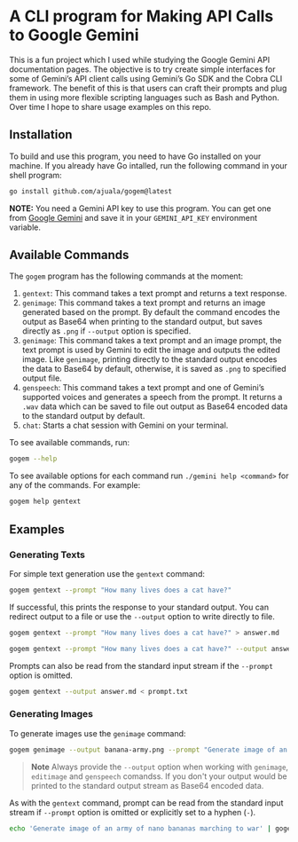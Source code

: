 # A CLI program for Making API Calls to Google Gemini

This is a fun project which I used while studying the Google Gemini API documentation pages. The objective is to try create simple interfaces for some of Gemini’s API client calls using Gemini’s Go SDK and the Cobra CLI framework. The benefit of this is that users can craft their prompts and plug them in using more flexible scripting languages such as Bash and Python. Over time I hope to share usage examples on this repo.

## Installation

To build and use this program, you need to have Go installed on your machine. If you already have Go intalled, run the following command in your shell program:

```sh
go install github.com/ajuala/gogem@latest
```


**NOTE:** You need a Gemini API key to use this program. You can get one from [Google Gemini](https://aistudio.google.com/apikey) and save it in your `GEMINI_API_KEY` environment variable.

## Available Commands

The `gogem` program has the following commands at the moment:
1. `gentext`: This command takes a text prompt and returns a text response.
2. `genimage`: This command takes a text prompt and returns an image generated based on the prompt. By default the command encodes the output as Base64 when printing to the standard output, but saves directly as `.png` if `--output` option is specified.
3. `genimage`: This command takes a text prompt and an image prompt, the text prompt is used by Gemini to edit the image and outputs the edited image. Like `genimage`, printing directly to the standard output encodes the data to Base64 by default, otherwise, it is saved as `.png` to specified output file.
4. `genspeech`: This command takes a text prompt and one of Gemini’s supported voices and generates a speech from the prompt. It returns a `.wav` data which can be saved to file out output as Base64 encoded data to the standard output by default.
5. `chat`: Starts a chat session with Gemini on your terminal.

To see available commands, run:
```sh
gogem --help
```

To see available options for each command run `./gemini help <command>` for any of the commands. For example:
```sh
gogem help gentext
```

## Examples

### Generating Texts

For simple text generation use the `gentext` command:

```sh
gogem gentext --prompt "How many lives does a cat have?"
```

If successful, this prints the response to your standard output. You can redirect output to a file or use the `--output` option to write directly to file.

```sh
gogem gentext --prompt "How many lives does a cat have?" > answer.md
```

```sh
gogem gentext --prompt "How many lives does a cat have?" --output answer.md
```

Prompts can also be read from the standard input stream if the `--prompt` option is omitted.

```sh
gogem gentext --output answer.md < prompt.txt
```

### Generating Images

To generate images use the `genimage` command:

```sh
gogem genimage --output banana-army.png --prompt "Generate image of an army of nano bananas marching to war"
```

> **Note**
> Always provide the `--output` option when working with `genimage`, `editimage` and `genspeech` comandss. If you don't your output would be printed to the standard output stream as Base64 encoded data.

As with the `gentext` command, prompt can be read from the standard input stream if `--prompt` option is omitted or explicitly set to a hyphen (`-`).

```sh
echo 'Generate image of an army of nano bananas marching to war' | gogem genimage --prompt - --output march-to-war.png
```
